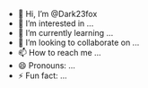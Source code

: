 - 👋 Hi, I’m @Dark23fox
- 👀 I’m interested in ...
- 🌱 I’m currently learning ...
- 💞️ I’m looking to collaborate on ...
- 📫 How to reach me ...
- 😄 Pronouns: ...
- ⚡ Fun fact: ...

<!---
Dark23fox/Dark23fox is a ✨ special ✨ repository because its `README.md` (this file) appears on your GitHub profile.
You can click the Preview link to take a look at your changes.
--->
